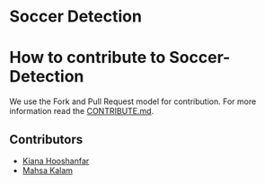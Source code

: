 # Soccer Detection

# How to contribute to Soccer-Detection
We use the Fork and Pull Request model for contribution. For more information read the [CONTRIBUTE.md](https://github.com/klammhsa/Soccer-Detection/blob/main/CONTRIBUTE.md).

## Contributors
- [Kiana Hooshanfar](https://www.github.com/K-Hooshanfar)
- [Mahsa Kalam](https://www.github.com/klammhsa)
